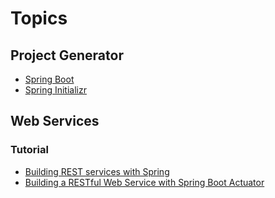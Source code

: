 # Topics
## Project Generator

- [Spring Boot](http://projects.spring.io/spring-boot/#quick-start)
- [Spring Initializr](https://start.spring.io/)

## Web Services
### Tutorial
- [Building REST services with Spring](https://spring.io/guides/tutorials/bookmarks/)
- [Building a RESTful Web Service with Spring Boot Actuator](https://spring.io/guides/gs/actuator-service/)
